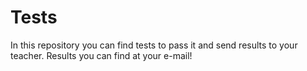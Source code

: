 # Tests
In this repository you can find tests to pass it and send results to your teacher. Results you can find at your e-mail!
